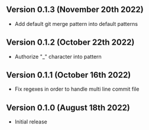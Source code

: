 Version 0.1.3 (November 20th 2022)
-----------------------------
- Add default git merge pattern into default patterns

Version 0.1.2 (October 22th 2022)
-----------------------------
- Authorize "_" character into pattern

Version 0.1.1 (October 16th 2022)
-----------------------------
- Fix regexes in order to handle multi line commit file

Version 0.1.0 (August 18th 2022)
-----------------------------
- Initial release

